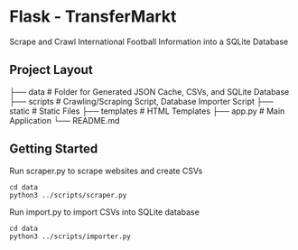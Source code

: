 # Flask - TransferMarkt 
Scrape and Crawl International Football Information into a SQLite Database


## Project Layout
├── data                      # Folder for Generated JSON Cache, CSVs, and SQLite Database
├── scripts                   # Crawling/Scraping Script, Database Importer Script
├── static                    # Static Files
├── templates                 # HTML Templates
├── app.py                    # Main Application
└── README.md

## Getting Started
Run scraper.py to scrape websites and create CSVs
```
cd data
python3 ../scripts/scraper.py
```

Run import.py to import CSVs into SQLite database
```
cd data
python3 ../scripts/importer.py
```


